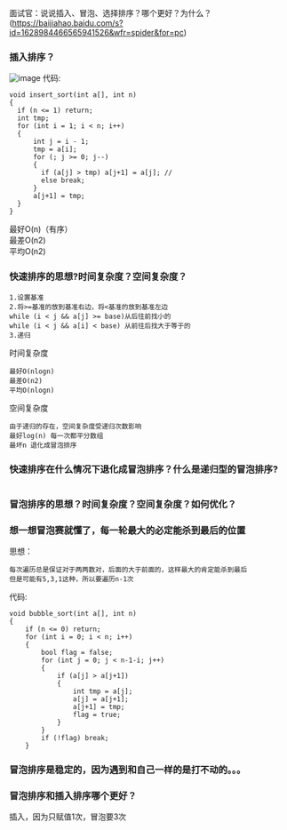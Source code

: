 面试官：说说插入、冒泡、选择排序？哪个更好？为什么？(https://baijiahao.baidu.com/s?id=1628984466565941526&wfr=spider&for=pc)

### 插入排序？
![image](https://github.com/qianyuqiao/must_be_a_intern/blob/master/img/charupaixu.gif)
代码:
```
void insert_sort(int a[], int n)
{
  if (n <= 1) return;
  int tmp;
  for (int i = 1; i < n; i++)
  {
      int j = i - 1;
      tmp = a[i];
      for (; j >= 0; j--)
      {
        if (a[j] > tmp) a[j+1] = a[j]; // 
        else break;
      }
      a[j+1] = tmp;
  }
}

```
最好O(n)（有序）<br>
最差O(n2)<br>
平均O(n2)

### 快速排序的思想?时间复杂度？空间复杂度？
```
1.设置基准
2.将>=基准的放到基准右边，将<基准的放到基准左边
while (i < j && a[j] >= base)从后往前找小的
while (i < j && a[i] < base) 从前往后找大于等于的
3.递归
```
时间复杂度
```
最好O(nlogn)
最差O(n2)
平均O(nlogn)
```
空间复杂度
```
由于递归的存在，空间复杂度受递归次数影响
最好log(n) 每一次都平分数组
最坏n 退化成冒泡排序
```

### 快速排序在什么情况下退化成冒泡排序？什么是递归型的冒泡排序?
```

```

### 冒泡排序的思想？时间复杂度？空间复杂度？如何优化？
### 想一想冒泡赛就懂了，每一轮最大的必定能杀到最后的位置
思想：
```
每次遍历总是保证对于两两数对，后面的大于前面的，这样最大的肯定能杀到最后
但是可能有5,3,1这种，所以要遍历n-1次
```
代码:
```
void bubble_sort(int a[], int n)
{
    if (n <= 0) return;
    for (int i = 0; i < n; i++)
    {
        bool flag = false;
        for (int j = 0; j < n-1-i; j++)
        {
            if (a[j] > a[j+1])
            {
                int tmp = a[j];
                a[j] = a[j+1];
                a[j+1] = tmp;
                flag = true;
            }
        }
        if (!flag) break;
    }
```

### 冒泡排序是稳定的，因为遇到和自己一样的是打不动的。。。

### 冒泡排序和插入排序哪个更好？
插入，因为只赋值1次，冒泡要3次
